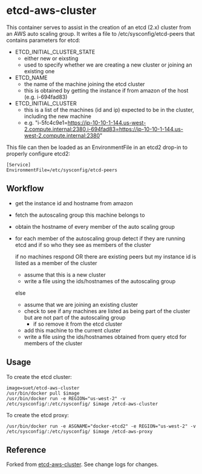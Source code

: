 etcd-aws-cluster
==============

This container serves to assist in the creation of an etcd (2.x) cluster from an AWS auto scaling group. It writes a file to /etc/sysconfig/etcd-peers that contains parameters for etcd:

- ETCD_INITIAL_CLUSTER_STATE
  - either new or eixsting   
  - used to specify whether we are creating a new cluster or joining an existing one
- ETCD_NAME
  - the name of the machine joining the etcd cluster
  - this is obtained by getting the instance if from amazon of the host (e.g. i-694fad83)
- ETCD_INITIAL_CLUSTER
  - this is a list of the machines (id and ip) expected to be in the cluster, including the new machine
  - e.g. "i-5fc4c9e1=https://ip-10-10-1-144.us-west-2.compute.internal:2380,i-694fad83=https://ip-10-10-1-144.us-west-2.compute.internal:2380"

This file can then be loaded as an EnvironmentFile in an etcd2 drop-in to properly configure etcd2:

```
[Service]
EnvironmentFile=/etc/sysconfig/etcd-peers
```

Workflow
--------

- get the instance id and hostname from amazon
- fetch the autoscaling group this machine belongs to
- obtain the hostname of every member of the auto scaling group
- for each member of the autoscaling group detect if they are running etcd and if so who they see as members of the cluster

  if no machines respond OR there are existing peers but my instance id is listed as a member of the cluster  

    - assume that this is a new cluster
    - write a file using the ids/hostnames of the autoscaling group

  else

    - assume that we are joining an existing cluster
    - check to see if any machines are listed as being part of the cluster but are not part of the autoscaling group
      -  if so remove it from the etcd cluster  
    - add this machine to the current cluster
    - write a file using the ids/hostnames obtained from query etcd for members of the cluster


Usage
----

To create the etcd cluster:

```
image=suet/etcd-aws-cluster
/usr/bin/docker pull $image
/usr/bin/docker run -e REGION="us-west-2" -v /etc/sysconfig/:/etc/sysconfig/ $image /etcd-aws-cluster
```
To create the etcd proxy:
```
/usr/bin/docker run -e ASGNAME="docker-etcd2" -e REGION="us-west-2" -v /etc/sysconfig/:/etc/sysconfig/ $image /etcd-aws-proxy
```

Reference
-----
Forked from [etcd-aws-cluster](https://github.com/MonsantoCo/etcd-aws-cluster). See change logs for changes.
